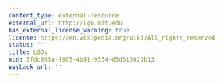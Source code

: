 ```yaml
---
content_type: external-resource
external_url: http://lgo.mit.edu
has_external_license_warning: true
license: https://en.wikipedia.org/wiki/All_rights_reserved
status: ''
title: LGOs
uid: 3fdc965a-f905-4b91-9534-d5d613021b13
wayback_url: ''
---
```

